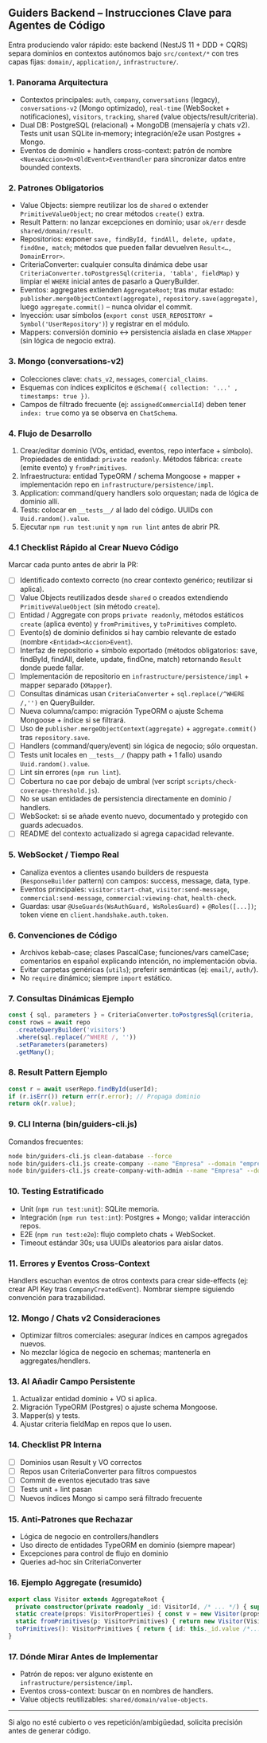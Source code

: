 ## Guiders Backend – Instrucciones Clave para Agentes de Código

Entra produciendo valor rápido: este backend (NestJS 11 + DDD + CQRS) separa dominios en contextos autónomos bajo `src/context/*` con tres capas fijas: `domain/`, `application/`, `infrastructure/`.

### 1. Panorama Arquitectura
- Contextos principales: `auth`, `company`, `conversations` (legacy), `conversations-v2` (Mongo optimizado), `real-time` (WebSocket + notificaciones), `visitors`, `tracking`, `shared` (value objects/result/criteria).
- Dual DB: PostgreSQL (relacional) + MongoDB (mensajería y chats v2). Tests unit usan SQLite in‑memory; integración/e2e usan Postgres + Mongo.
- Eventos de dominio + handlers cross-context: patrón de nombre `<NuevaAccion>On<OldEvent>EventHandler` para sincronizar datos entre bounded contexts.

### 2. Patrones Obligatorios
- Value Objects: siempre reutilizar los de `shared` o extender `PrimitiveValueObject`; no crear métodos `create()` extra.
- Result Pattern: no lanzar excepciones en dominio; usar `ok/err` desde `shared/domain/result`.
- Repositorios: exponer `save, findById, findAll, delete, update, findOne, match`; métodos que pueden fallar devuelven `Result<…, DomainError>`.
- CriteriaConverter: cualquier consulta dinámica debe usar `CriteriaConverter.toPostgresSql(criteria, 'tabla', fieldMap)` y limpiar el `WHERE` inicial antes de pasarlo a QueryBuilder.
- Eventos: aggregates extienden `AggregateRoot`; tras mutar estado: `publisher.mergeObjectContext(aggregate)`, `repository.save(aggregate)`, luego `aggregate.commit()` – nunca olvidar el commit.
- Inyección: usar símbolos (`export const USER_REPOSITORY = Symbol('UserRepository')`) y registrar en el módulo.
- Mappers: conversión dominio ↔ persistencia aislada en clase `XMapper` (sin lógica de negocio extra).

### 3. Mongo (conversations-v2)
- Colecciones clave: `chats_v2`, `messages`, `comercial_claims`.
- Esquemas con índices explícitos e `@Schema({ collection: '...' , timestamps: true })`.
- Campos de filtrado frecuente (ej: `assignedCommercialId`) deben tener `index: true` como ya se observa en `ChatSchema`.

### 4. Flujo de Desarrollo
1. Crear/editar dominio (VOs, entidad, eventos, repo interface + símbolo). Propiedades de entidad: `private readonly`. Métodos fábrica: `create` (emite evento) y `fromPrimitives`.
2. Infraestructura: entidad TypeORM / schema Mongoose + mapper + implementación repo en `infrastructure/persistence/impl`.
3. Application: command/query handlers solo orquestan; nada de lógica de dominio allí.
4. Tests: colocar en `__tests__/` al lado del código. UUIDs con `Uuid.random().value`.
5. Ejecutar `npm run test:unit` y `npm run lint` antes de abrir PR.

### 4.1 Checklist Rápido al Crear Nuevo Código
Marcar cada punto antes de abrir la PR:
- [ ] Identificado contexto correcto (no crear contexto genérico; reutilizar si aplica).
- [ ] Value Objects reutilizados desde `shared` o creados extendiendo `PrimitiveValueObject` (sin método `create`).
- [ ] Entidad / Aggregate con props `private readonly`, métodos estáticos `create` (aplica evento) y `fromPrimitives`, y `toPrimitives` completo.
- [ ] Evento(s) de dominio definidos si hay cambio relevante de estado (nombre `<Entidad><Accion>Event`).
- [ ] Interfaz de repositorio + símbolo exportado (métodos obligatorios: save, findById, findAll, delete, update, findOne, match) retornando `Result` donde puede fallar.
- [ ] Implementación de repositorio en `infrastructure/persistence/impl` + mapper separado (`XMapper`).
- [ ] Consultas dinámicas usan `CriteriaConverter` + `sql.replace(/^WHERE /,'')` en QueryBuilder.
- [ ] Nueva columna/campo: migración TypeORM o ajuste Schema Mongoose + índice si se filtrará.
- [ ] Uso de `publisher.mergeObjectContext(aggregate)` + `aggregate.commit()` tras `repository.save`.
- [ ] Handlers (command/query/event) sin lógica de negocio; sólo orquestan.
- [ ] Tests unit locales en `__tests__/` (happy path + 1 fallo) usando `Uuid.random().value`.
- [ ] Lint sin errores (`npm run lint`).
- [ ] Cobertura no cae por debajo de umbral (ver script `scripts/check-coverage-threshold.js`).
- [ ] No se usan entidades de persistencia directamente en dominio / handlers.
- [ ] WebSocket: si se añade evento nuevo, documentado y protegido con guards adecuados.
- [ ] README del contexto actualizado si agrega capacidad relevante.

### 5. WebSocket / Tiempo Real
- Canaliza eventos a clientes usando builders de respuesta (`ResponseBuilder` pattern) con campos: success, message, data, type.
- Eventos principales: `visitor:start-chat`, `visitor:send-message`, `commercial:send-message`, `commercial:viewing-chat`, `health-check`.
- Guardas: usar `@UseGuards(WsAuthGuard, WsRolesGuard)` + `@Roles([...])`; token viene en `client.handshake.auth.token`.

### 6. Convenciones de Código
- Archivos kebab-case; clases PascalCase; funciones/vars camelCase; comentarios en español explicando intención, no implementación obvia.
- Evitar carpetas genéricas (`utils`); preferir semánticas (ej: `email/`, `auth/`).
- No `require` dinámico; siempre `import` estático.

### 7. Consultas Dinámicas Ejemplo
```typescript
const { sql, parameters } = CriteriaConverter.toPostgresSql(criteria, 'visitors', fieldMap);
const rows = await repo
  .createQueryBuilder('visitors')
  .where(sql.replace(/^WHERE /, ''))
  .setParameters(parameters)
  .getMany();
```

### 8. Result Pattern Ejemplo
```typescript
const r = await userRepo.findById(userId);
if (r.isErr()) return err(r.error); // Propaga dominio
return ok(r.value);
```

### 9. CLI Interna (bin/guiders-cli.js)
Comandos frecuentes:
```bash
node bin/guiders-cli.js clean-database --force
node bin/guiders-cli.js create-company --name "Empresa" --domain "empresa.com"
node bin/guiders-cli.js create-company-with-admin --name "Empresa" --domain "empresa.com" --adminName "Admin" --adminEmail "admin@empresa.com"
```

### 10. Testing Estratificado
- Unit (`npm run test:unit`): SQLite memoria.
- Integración (`npm run test:int`): Postgres + Mongo; validar interacción repos.
- E2E (`npm run test:e2e`): flujo completo chats + WebSocket.
- Timeout estándar 30s; usa UUIDs aleatorios para aislar datos.

### 11. Errores y Eventos Cross-Context
Handlers escuchan eventos de otros contexts para crear side-effects (ej: crear API Key tras `CompanyCreatedEvent`). Nombrar siempre siguiendo convención para trazabilidad.

### 12. Mongo / Chats v2 Consideraciones
- Optimizar filtros comerciales: asegurar índices en campos agregados nuevos.
- No mezclar lógica de negocio en schemas; mantenerla en aggregates/hendlers.

### 13. Al Añadir Campo Persistente
1. Actualizar entidad dominio + VO si aplica.
2. Migración TypeORM (Postgres) o ajuste schema Mongoose.
3. Mapper(s) y tests.
4. Ajustar criteria fieldMap en repos que lo usen.

### 14. Checklist PR Interna
- [ ] Dominios usan Result y VO correctos
- [ ] Repos usan CriteriaConverter para filtros compuestos
- [ ] Commit de eventos ejecutado tras save
- [ ] Tests unit + lint pasan
- [ ] Nuevos índices Mongo si campo será filtrado frecuente

### 15. Anti‑Patrones que Rechazar
- Lógica de negocio en controllers/handlers
- Uso directo de entidades TypeORM en dominio (siempre mapear)
- Excepciones para control de flujo en dominio
- Queries ad-hoc sin CriteriaConverter

### 16. Ejemplo Aggregate (resumido)
```typescript
export class Visitor extends AggregateRoot {
  private constructor(private readonly _id: VisitorId, /* ... */) { super(); }
  static create(props: VisitorProperties) { const v = new Visitor(props.id /*...*/); v.apply(new VisitorCreatedEvent({ visitor: v.toPrimitives() })); return v; }
  static fromPrimitives(p: VisitorPrimitives) { return new Visitor(VisitorId.create(p.id) /*...*/); }
  toPrimitives(): VisitorPrimitives { return { id: this._id.value /*...*/ }; }
}
```

### 17. Dónde Mirar Antes de Implementar
- Patrón de repos: ver alguno existente en `infrastructure/persistence/impl`.
- Eventos cross-context: buscar `On` en nombres de handlers.
- Value objects reutilizables: `shared/domain/value-objects`.

---
Si algo no esté cubierto o ves repetición/ambigüedad, solicita precisión antes de generar código.